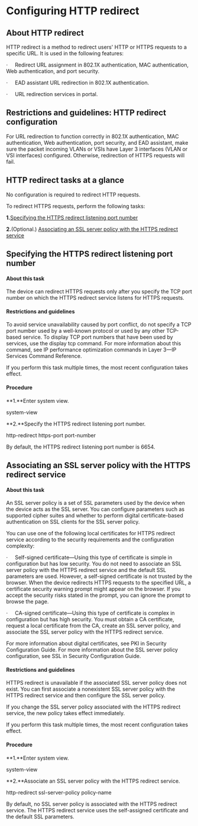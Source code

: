 
# Configuring HTTP redirect

## About HTTP redirect

HTTP redirect is a method to redirect
users' HTTP or HTTPS requests to a specific URL. It is used in the following
features:

·     Redirect URL assignment in 802.1X
authentication, MAC authentication, Web authentication, and port security.

·     EAD assistant URL redirection in 802.1X
authentication.

·     URL redirection services in portal.

## Restrictions and guidelines: HTTP redirect configuration

For URL redirection to function correctly
in 802.1X authentication, MAC authentication, Web authentication, port
security, and EAD assistant, make sure the packet incoming VLANs or VSIs have
Layer 3 interfaces (VLAN or VSI interfaces) configured. Otherwise, redirection
of HTTPS requests will fail. 

## HTTP redirect tasks at a glance

No configuration is required to redirect
HTTP requests.

To redirect HTTPS requests, perform the
following tasks:

**1\.**[Specifying the HTTPS redirect listening
port number](#_Ref477275955)

**2\.**(Optional.) [Associating an SSL server policy with the
HTTPS redirect service](#_Ref477275960)

## Specifying the HTTPS redirect listening port number

#### About this task

The device can redirect HTTPS requests only
after you specify the TCP port number on which the HTTPS redirect service
listens for HTTPS requests.

#### Restrictions and guidelines

To avoid service unavailability caused by
port conflict, do not specify a TCP port number used by a well-known protocol
or used by any other TCP-based service. To display TCP port numbers that have
been used by services, use the display tcp
command. For more information about this command, see IP performance
optimization commands in Layer 3—IP Services Command
Reference.

If you perform this task multiple times,
the most recent configuration takes effect.

#### Procedure

**1\.**Enter system view.

system-view

**2\.**Specify the HTTPS redirect listening port
number.

http-redirect https-port port-number

By default, the HTTPS redirect listening
port number is 6654\.

## Associating an SSL server policy with the HTTPS redirect service

#### About this task

An SSL server policy is a set of SSL
parameters used by the device when the device acts as the SSL server. You can
configure parameters such as supported cipher suites and whether to perform
digital certificate-based authentication on SSL clients for the SSL server
policy.

You can use one of the following local
certificates for HTTPS redirect service according to the security requirements
and the configuration complexity:

·     Self-signed certificate—Using this type of certificate is simple in configuration but has
low security. You do not need to associate an SSL server policy with the HTTPS
redirect service and the default SSL parameters are used. However, a self-signed
certificate is not trusted by the browser. When the device redirects HTTPS requests
to the specified URL, a certificate security warning prompt might appear on the
browser. If you accept the security risks stated in the prompt, you can ignore
the prompt to browse the page.

·     CA-signed certificate—Using this type of certificate is complex in configuration but has
high security. You must obtain a CA certificate, request a local certificate
from the CA, create an SSL server policy, and associate the SSL server policy
with the HTTPS redirect service.

For more information about digital
certificates, see PKI in Security Configuration Guide.
For more information about the SSL server policy configuration, see SSL in Security Configuration Guide.

#### Restrictions and guidelines

HTTPS redirect is unavailable if the
associated SSL server policy does not exist. You can first associate a
nonexistent SSL server policy with the HTTPS redirect service and then
configure the SSL server policy.

If you change the SSL server policy
associated with the HTTPS redirect service, the new policy takes effect
immediately.

If you perform this task multiple times,
the most recent configuration takes effect.

#### Procedure

**1\.**Enter system view.

system-view

**2\.**Associate an SSL server policy with the
HTTPS redirect service.

http-redirect ssl-server-policy policy-name

By default, no SSL server policy is
associated with the HTTPS redirect service. The HTTPS redirect service uses the
self-assigned certificate and the default SSL parameters.

 

